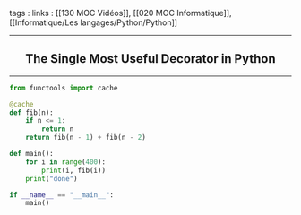 tags : 
links : [[130 MOC Vidéos]], [[020 MOC Informatique]], [[Informatique/Les langages/Python/Python]]

****

<h2 style="text-align: center;"> The Single Most Useful Decorator in Python </h2>

****


```python
from functools import cache

@cache
def fib(n):
	if n <= 1:
		return n
	return fib(n - 1) + fib(n - 2)

def main():
	for i in range(400):
		print(i, fib(i))
	print("done")

if __name__ == "__main__":
	main()
```